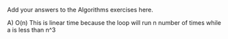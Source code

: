 Add your answers to the Algorithms exercises here.

A) O(n) This is linear time because the loop will run n number of times while a is less than n^3
